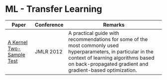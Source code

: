 # ML - Transfer Learning
|Paper|Conference|Remarks
|--|--|--|
|[A Kernel Two-Sample Test](http://www.jmlr.org/papers/volume13/gretton12a/gretton12a.pdf)|JMLR 2012| A practical guide with recommendations for some of the most commonly used hyperparameters, in particular in the context of learning algorithms based on back-propagated gradient and gradient-based optimization.|
<!--stackedit_data:
eyJoaXN0b3J5IjpbMTkxNjMwMTQwOCw3MzA5OTgxMTZdfQ==
-->